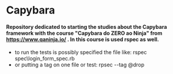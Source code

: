 # Capybara
#### Repository dedicated to starting the studies about the Capybara framework with the course "Capybara do ZERO ao Ninja" from https://www.qaninja.io/ . In this course is used rspec as well. 

- to run the tests is possibly specified the file like:
 rspec spec\login_form_spec.rb
- or putting a tag on one file or test: 
rpsec --tag @drop 

